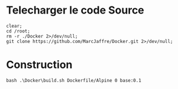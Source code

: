 # Telecharger le code Source 
```
clear;
cd /root;
rm -r ./Docker 2>/dev/null;
git clone https://github.com/MarcJaffre/Docker.git 2>/dev/null;
```

# Construction
```
bash .\Docker\build.sh Dockerfile/Alpine 0 base:0.1
```
